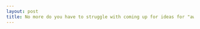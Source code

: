```yaml
---
layout: post
title: No more do you have to struggle with coming up for ideas for "awesome" copywriting.
---
```

